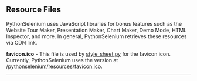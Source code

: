 <!-- PythonSelenium Docs -->

## Resource Files

PythonSelenium uses JavaScript libraries for bonus features such as the Website Tour Maker, Presentation Maker, Chart Maker, Demo Mode, HTML Inspector, and more. In general, PythonSelenium retrieves these resources via CDN link.

**favicon.ico** - This file is used by [style_sheet.py](/pythonselenium/core/style_sheet.py) for the favicon icon. Currently, PythonSelenium uses the version at [/pythonselenium/resources/favicon.ico](/pythonselenium/resources/favicon.ico).

--------
